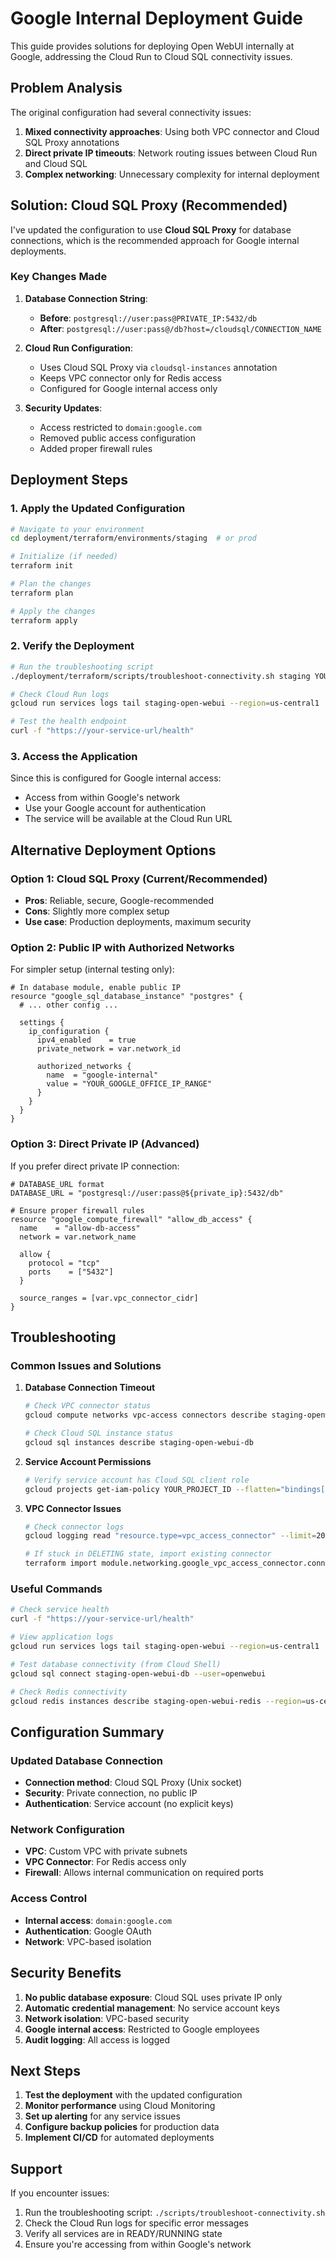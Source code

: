 # Google Internal Deployment Guide

This guide provides solutions for deploying Open WebUI internally at Google, addressing the Cloud Run to Cloud SQL connectivity issues.

## Problem Analysis

The original configuration had several connectivity issues:
1. **Mixed connectivity approaches**: Using both VPC connector and Cloud SQL Proxy annotations
2. **Direct private IP timeouts**: Network routing issues between Cloud Run and Cloud SQL
3. **Complex networking**: Unnecessary complexity for internal deployment

## Solution: Cloud SQL Proxy (Recommended)

I've updated the configuration to use **Cloud SQL Proxy** for database connections, which is the recommended approach for Google internal deployments.

### Key Changes Made

1. **Database Connection String**: 
   - **Before**: `postgresql://user:pass@PRIVATE_IP:5432/db`
   - **After**: `postgresql://user:pass@/db?host=/cloudsql/CONNECTION_NAME`

2. **Cloud Run Configuration**:
   - Uses Cloud SQL Proxy via `cloudsql-instances` annotation
   - Keeps VPC connector only for Redis access
   - Configured for Google internal access only

3. **Security Updates**:
   - Access restricted to `domain:google.com`
   - Removed public access configuration
   - Added proper firewall rules

## Deployment Steps

### 1. Apply the Updated Configuration

```bash
# Navigate to your environment
cd deployment/terraform/environments/staging  # or prod

# Initialize (if needed)
terraform init

# Plan the changes
terraform plan

# Apply the changes
terraform apply
```

### 2. Verify the Deployment

```bash
# Run the troubleshooting script
./deployment/terraform/scripts/troubleshoot-connectivity.sh staging YOUR_PROJECT_ID

# Check Cloud Run logs
gcloud run services logs tail staging-open-webui --region=us-central1

# Test the health endpoint
curl -f "https://your-service-url/health"
```

### 3. Access the Application

Since this is configured for Google internal access:
- Access from within Google's network
- Use your Google account for authentication
- The service will be available at the Cloud Run URL

## Alternative Deployment Options

### Option 1: Cloud SQL Proxy (Current/Recommended)
- **Pros**: Reliable, secure, Google-recommended
- **Cons**: Slightly more complex setup
- **Use case**: Production deployments, maximum security

### Option 2: Public IP with Authorized Networks
For simpler setup (internal testing only):

```hcl
# In database module, enable public IP
resource "google_sql_database_instance" "postgres" {
  # ... other config ...
  
  settings {
    ip_configuration {
      ipv4_enabled    = true
      private_network = var.network_id
      
      authorized_networks {
        name  = "google-internal"
        value = "YOUR_GOOGLE_OFFICE_IP_RANGE"
      }
    }
  }
}
```

### Option 3: Direct Private IP (Advanced)
If you prefer direct private IP connection:

```hcl
# DATABASE_URL format
DATABASE_URL = "postgresql://user:pass@${private_ip}:5432/db"

# Ensure proper firewall rules
resource "google_compute_firewall" "allow_db_access" {
  name    = "allow-db-access"
  network = var.network_name
  
  allow {
    protocol = "tcp"
    ports    = ["5432"]
  }
  
  source_ranges = [var.vpc_connector_cidr]
}
```

## Troubleshooting

### Common Issues and Solutions

1. **Database Connection Timeout**
   ```bash
   # Check VPC connector status
   gcloud compute networks vpc-access connectors describe staging-openwebui-conn --region=us-central1
   
   # Check Cloud SQL instance status
   gcloud sql instances describe staging-open-webui-db
   ```

2. **Service Account Permissions**
   ```bash
   # Verify service account has Cloud SQL client role
   gcloud projects get-iam-policy YOUR_PROJECT_ID --flatten="bindings[].members" --filter="bindings.members:staging-open-webui-cloudrun@YOUR_PROJECT_ID.iam.gserviceaccount.com"
   ```

3. **VPC Connector Issues**
   ```bash
   # Check connector logs
   gcloud logging read "resource.type=vpc_access_connector" --limit=20
   
   # If stuck in DELETING state, import existing connector
   terraform import module.networking.google_vpc_access_connector.connector projects/YOUR_PROJECT_ID/locations/us-central1/connectors/staging-openwebui-conn
   ```

### Useful Commands

```bash
# Check service health
curl -f "https://your-service-url/health"

# View application logs
gcloud run services logs tail staging-open-webui --region=us-central1

# Test database connectivity (from Cloud Shell)
gcloud sql connect staging-open-webui-db --user=openwebui

# Check Redis connectivity
gcloud redis instances describe staging-open-webui-redis --region=us-central1
```

## Configuration Summary

### Updated Database Connection
- **Connection method**: Cloud SQL Proxy (Unix socket)
- **Security**: Private connection, no public IP
- **Authentication**: Service account (no explicit keys)

### Network Configuration
- **VPC**: Custom VPC with private subnets
- **VPC Connector**: For Redis access only
- **Firewall**: Allows internal communication on required ports

### Access Control
- **Internal access**: `domain:google.com`
- **Authentication**: Google OAuth
- **Network**: VPC-based isolation

## Security Benefits

1. **No public database exposure**: Cloud SQL uses private IP only
2. **Automatic credential management**: No service account keys
3. **Network isolation**: VPC-based security
4. **Google internal access**: Restricted to Google employees
5. **Audit logging**: All access is logged

## Next Steps

1. **Test the deployment** with the updated configuration
2. **Monitor performance** using Cloud Monitoring
3. **Set up alerting** for any service issues
4. **Configure backup policies** for production data
5. **Implement CI/CD** for automated deployments

## Support

If you encounter issues:
1. Run the troubleshooting script: `./scripts/troubleshoot-connectivity.sh`
2. Check the Cloud Run logs for specific error messages
3. Verify all services are in READY/RUNNING state
4. Ensure you're accessing from within Google's network 